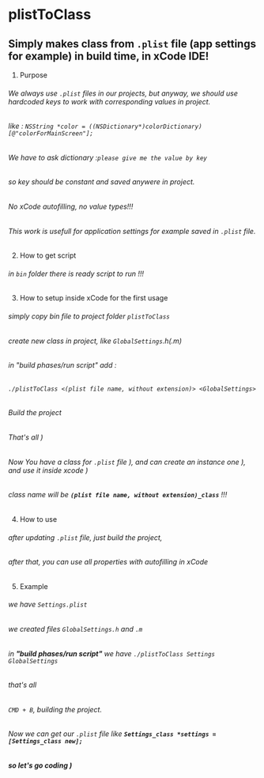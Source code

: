 # plistToClass
## Simply makes class from `.plist` file (app settings for example) in build time, in xCode IDE!

1. Purpose
###### We always use `.plist` files in our projects, but anyway, we should use hardcoded keys to work with corresponding values in project. 
###### like : `NSString *color = ((NSDictionary*)colorDictionary)[@"colorForMainScreen"];`
###### We have to ask dictionary :`please give me the value by key`
###### so key should be constant and saved anywere in project. 
###### No xCode autofilling, no value types!!! 
###### This work is usefull for application settings for example saved in `.plist` file.

2. How to get script
###### in `bin` folder there is ready script to run !!!

3. How to setup inside xCode for the first usage
###### simply copy bin file to project folder `plistToClass`
###### create new class in project, like `GlobalSettings`.h(.m)
###### in "build phases/run script" add :
###### `./plistToClass <(plist file name, without extension)> <GlobalSettings>`
###### Build the project
###### That's all )
###### Now You have a class for `.plist` file ), and can create an instance one ), and use it inside xcode )
###### class name will be **`(plist file name, without extension)_class`** !!!

4. How to use
###### after updating `.plist` file, just build the project, 
###### after that, you can use all properties with autofilling in xCode

5. Example
###### we have `Settings.plist`
###### we created files `GlobalSettings.h` and `.m`
###### in **"build phases/run script"** we have `./plistToClass Settings GlobalSettings`
###### that's all
###### `CMD + B`, building the project.
###### Now we can get our `.plist` file like **`Settings_class *settings = [Settings_class new];`**
###### **so let's go coding )**


